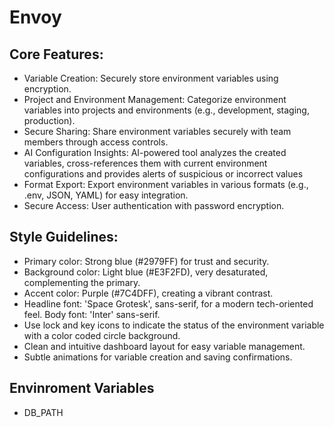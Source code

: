 # Envoy

## Core Features:

- Variable Creation: Securely store environment variables using encryption.
- Project and Environment Management: Categorize environment variables into projects and environments (e.g., development, staging, production).
- Secure Sharing: Share environment variables securely with team members through access controls.
- AI Configuration Insights: AI-powered tool analyzes the created variables, cross-references them with current environment configurations and provides alerts of suspicious or incorrect values
- Format Export: Export environment variables in various formats (e.g., .env, JSON, YAML) for easy integration.
- Secure Access: User authentication with password encryption.

## Style Guidelines:

- Primary color: Strong blue (#2979FF) for trust and security.
- Background color: Light blue (#E3F2FD), very desaturated, complementing the primary.
- Accent color: Purple (#7C4DFF), creating a vibrant contrast.
- Headline font: 'Space Grotesk', sans-serif, for a modern tech-oriented feel. Body font: 'Inter' sans-serif.
- Use lock and key icons to indicate the status of the environment variable with a color coded circle background.
- Clean and intuitive dashboard layout for easy variable management.
- Subtle animations for variable creation and saving confirmations.

## Envinroment Variables
- DB_PATH
